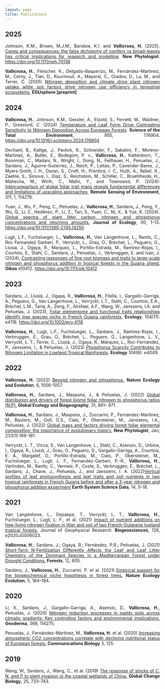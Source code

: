 ```yaml
---
layout: page
title: Publications
---
```

<style>body {text-align: justify}</style>
## 2025
<style>body {text-align: justify}</style>
Johnson, K.M., Brown, M.J.M., Bandow, K.I. and **Vallicrosa, H.** (2025). [Cones and consequences: the false dichotomy of conifers vs broad-leaves has critical implications for research and modelling](https://nph.onlinelibrary.wiley.com/doi/full/10.1111/nph.70136). **New Phytologist**. https://doi.org/10.1111/nph.70136

**Vallicrosa, H.**, Fleischer, K., Delgado-Baquerizo, M., Fernández-Martínez, M., Cerny, J., Tian, D., Kourmouli, A., Mayoral, C., Grados, D., Lu, M., and Terrer, C. (2025) [Nitrogen deposition and climate drive plant nitrogen uptake while soil factors drive nitrogen use efficiency in terrestrial ecosystems](https://doi.org/10.5194/egusphere-2024-3661), **EGUsphere [preprint]**

## 2024
<style>body {text-align: justify}</style>

**Vallicrosa, H.**, Johnson, K.M., Gessler, A., Etzold, S., Ferretti, M., Waldner, P., Grossiord, C. (2024) [Temperature and Leaf Form Drive Contrasting Sensitivity to Nitrogen Deposition Across European Forests](https://doi.org/10.1016/j.scitotenv.2024.176904). **Science of the Total Environment**, 955, 176904. https://doi.org/10.1016/j.scitotenv.2024.176904

Dechant, B., Kattge, J., Pavlick, R., Schneider, F., Sabatini, F., Moreno-Martinez, A., Butler, E., Bodegom, P. v., **Vallicrosa, H.**, Kattenborn, T., Boonman, C., Madani, N., Wright, I., Dong, N., Feilhauer, H., Penuelas, J., Sardans, J., Aguirre-Gutierrez, J., Reich, P., Leitao, P., Cavender-Bares, J., Myers-Smith, I. H., Duran, S., Croft, H., Prentice, I. C., Huth, A., Rebel, K., Zaehle, S., Simova, I., Diaz, S., Reichstein, M., Schiller, C., Bruehlheide, H., Mahecha, M., Wirth, C., Malhi, Y., and Townsend, P. (2024): [Intercomparison of global foliar trait maps reveals fundamental differences and limitations of upscaling approaches](https://www.sciencedirect.com/science/article/pii/S0034425724002943?via%3Dihub), **Remote Sensing of Environment**, 311, 1, 114276.

Yuan, J., Wu, F., Peng, C., Peñuelas, J., **Vallicrosa, H.**, Sardans, J., Peng, Y., Wu, Q., Li, Z., Heděnec, P., Li, Z., Tan, S., Yuan, C., Ni, X., & Yue, K. (2024). [Global spectra of plant litter carbon, nitrogen and phosphorus concentrations and returning amounts.](https://besjournals.onlinelibrary.wiley.com/doi/abs/10.1111/1365-2745.14250) **Journal of Ecology**, 00, 1–13. https://doi.org/10.1111/1365-2745.14250

Lugli, L.F., Fuchslueger, L., **Vallicrosa, H.**, Van Langenhove, L., Ranits, C., Roc Fernandez Garberi, P., Verryckt, L., Grau, O., Bréchet, L., Peguero, G., Llusia, J., Ogaya, R., Marquez, L., Portillo-Estrada, M., Ramirez-Rojas, I., Courtois, E., Stahl, C., Sardans, J., Penuelas, J., Verbruggen, E. and Ivan, J. (2024), [Contrasting responses of fine root biomass and traits to large-scale nitrogen and phosphorus addition in tropical forests in the Guiana shield.](https://nsojournals.onlinelibrary.wiley.com/doi/10.1111/oik.10412?af=R) **Oikos** e10412. https://doi.org/10.1111/oik.10412

## 2023
Sardans, J., Llusià, J., Ogaya, R., **Vallicrosa, H.**, Filella, I., Gargallo-Garriga, A., Peguero, G., Van Langenhove, L., Verryckt, L.T., Stahl, C., Courtois, E.A., Bréchet, L.M., Tariq, A., Zeng, F., Alrefaei, A.F., Wang, W., Janssens, I.A. and Peñuelas, J. (2023), [Foliar elementome and functional traits relationships identify tree species niche in French Guiana rainforests](https://esajournals.onlinelibrary.wiley.com/doi/abs/10.1002/ecy.4118). **Ecology**. 104(11): e4118. https://doi.org/10.1002/ecy.4118

**Vallicrosa, H.**, Lugli, L.F., Fuchslueger, L., Sardans, J., Ramirez-Rojas, I., Verbruggen, E., Grau, O., Bréchet, L., Peguero, G., Langenhove, L. V., Verryckt, L. T., Terrer, C., Llusià, J., Ogaya, R., Márquez, L., Roc-Fernández, P., Janssens, I., & Peñuelas, J. (2023) [Phosphorus Scarcity Contributes to Nitrogen Limitation in Lowland Tropical Rainforests](https://doi.org/10.1002/ecy.4049). **Ecology** 104(6): e4049.

## 2022
<style>body {text-align: justify}</style>
**Vallicrosa, H.** (2022) [Beyond nitrogen and phosphorus.](https://www.nature.com/articles/s41559-022-01788-x#citeas) **Nature Ecology and Evolution**, 6, 1056-1057.

**Vallicrosa, H.**, Sardans, J., Maspons, J., & Peñuelas, J. (2022) [Global distribution and drivers of forest biome foliar nitrogen to phosphorus ratios (N:P).](https://doi.org/10.1111/geb.13457) **Global Ecology and Biogeography**, 31, 861– 871.
 
**Vallicrosa, H.**, Sardans, J., Maspons, J., Zuccarini, P., Fernández-Martínez, M., Bauters, M., Goll, D.S., Ciais, P., Obersteiner, M., Janssens, I.A., Peñuelas, J. (2022) [Global maps and factors driving forest foliar elemental composition: the importance of evolutionary history.](https://nph.onlinelibrary.wiley.com/doi/epdf/10.1111/nph.17771) **New Phytologist**, Jan; 233(1):169-181.

Verryckt, L. T., Vicca, S., Van Langenhove, L., Stahl, C., Asensio, D., Urbina, I., Ogaya, R., Llusià, J., Grau, O., Peguero, G., Gargallo-Garriga, A., Courtois, E. A., Margalef, O., Portillo-Estrada, M., Ciais, P., Obersteiner, M., Fuchslueger, L., Lugli, L. F., Fernandez-Garberí, P.-R., **Vallicrosa, H.**, Verlinden, M., Ranits, C., Vermeir, P., Coste, S., Verbruggen, E., Bréchet, L., Sardans, J., Chave, J., Peñuelas, J., and Janssens, I. A. (2022)[Vertical profiles of leaf photosynthesis and leaf traits and soil nutrients in two tropical rainforests in French Guiana before and after a 3-year nitrogen and phosphorus addition experiment](https://essd.copernicus.org/articles/14/5/2022/#&gid=1&pid=1) **Earth System Science Data**, 14, 5–18.

## 2021
 <style>body {text-align: justify}</style>
Van Langenhove, L., Depaepe, T., Verryckt, L. T., **Vallicrosa, H.**, Fuchslueger, L., Lugli, L. F., et al. (2021) [Impact of nutrient additions on free-living nitrogen fixation in litter and soil of two French-Guianese lowland tropical forests.](https://doi.org/10.1029/2020JG006023 ) Journal of Geophysical Research: **Biogeosciences**, 126, e2020JG006023.
  
**Vallicrosa, H.**; Sardans, J.; Ogaya, R.; Fernández, P.R.; Peñuelas, J. (2021) [Short-Term N-Fertilization Differently Affects the Leaf and Leaf Litter Chemistry of the Dominant Species in a Mediterranean Forest under Drought Conditions.](https://doi.org/10.3390/f12050605 ) **Forests**, 12, 605.

Sardans, J., **Vallicrosa, H.**, Zuccarini, P. et al. (2021)
[Empirical support for the biogeochemical niche hypothesis in forest trees.](https://doi.org/10.1038/s41559-020-01348-1) **Nature Ecology Evolution**, 5, 184–194.

## 2020
<style>body {text-align: justify}</style>
Li, X., Sardans, J., Gargallo-Garriga, A., Asensio, D., **Vallicrosa, H.**, Peñuelas, J. (2020) [Nitrogen reduction processes in paddy soils across climatic gradients: Key controlling factors and environmental implications.](https://doi.org/10.1016/j.geoderma.2020.114275) **Geoderma**, 368, 114275.

Penuelas, J., Fernández-Martínez, M., **Vallicrosa, H.** et al. (2020) [Increasing atmospheric CO2 concentrations correlate with declining nutritional status of European forests.](https://doi.org/10.1038/s42003-020-0839-y) **Communications Biology** 3, 125.

## 2019
<style>body {text-align: justify}</style>
Wang, W., Sardans, J., Wang, C., et al. (2019) [The response of stocks of C, N, and P to plant invasion in the coastal wetlands of China.](https://doi.org/10.1111/gcb.14491 ) **Global Change Biology**, 25, 733–743.
